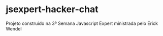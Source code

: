 # jsexpert-hacker-chat
Projeto construido na 3ª Semana Javascript Expert ministrada pelo Erick Wendel
